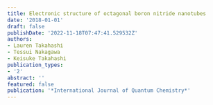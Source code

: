```yaml
---
title: Electronic structure of octagonal boron nitride nanotubes
date: '2018-01-01'
draft: false
publishDate: '2022-11-18T07:47:41.529532Z'
authors:
- Lauren Takahashi
- Tessui Nakagawa
- Keisuke Takahashi
publication_types:
- '2'
abstract: ''
featured: false
publication: '*International Journal of Quantum Chemistry*'
---
```


